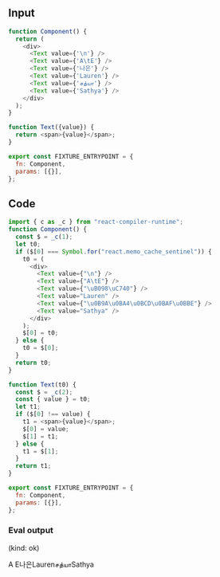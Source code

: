 
## Input

```javascript
function Component() {
  return (
    <div>
      <Text value={'\n'} />
      <Text value={'A\tE'} />
      <Text value={'나은'} />
      <Text value={'Lauren'} />
      <Text value={'சத்யா'} />
      <Text value={'Sathya'} />
    </div>
  );
}

function Text({value}) {
  return <span>{value}</span>;
}

export const FIXTURE_ENTRYPOINT = {
  fn: Component,
  params: [{}],
};

```

## Code

```javascript
import { c as _c } from "react-compiler-runtime";
function Component() {
  const $ = _c(1);
  let t0;
  if ($[0] === Symbol.for("react.memo_cache_sentinel")) {
    t0 = (
      <div>
        <Text value={"\n"} />
        <Text value={"A\tE"} />
        <Text value={"\uB098\uC740"} />
        <Text value="Lauren" />
        <Text value={"\u0B9A\u0BA4\u0BCD\u0BAF\u0BBE"} />
        <Text value="Sathya" />
      </div>
    );
    $[0] = t0;
  } else {
    t0 = $[0];
  }
  return t0;
}

function Text(t0) {
  const $ = _c(2);
  const { value } = t0;
  let t1;
  if ($[0] !== value) {
    t1 = <span>{value}</span>;
    $[0] = value;
    $[1] = t1;
  } else {
    t1 = $[1];
  }
  return t1;
}

export const FIXTURE_ENTRYPOINT = {
  fn: Component,
  params: [{}],
};

```
      
### Eval output
(kind: ok) <div><span>
</span><span>A	E</span><span>나은</span><span>Lauren</span><span>சத்யா</span><span>Sathya</span></div>